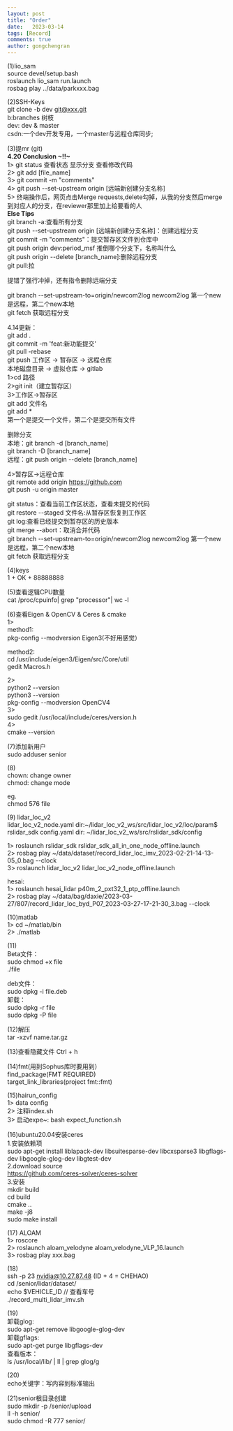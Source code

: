 ```yaml
---
layout: post
title: "Order"
date:   2023-03-14
tags: [Record]
comments: true
author: gongchengran
---
```


(1)lio_sam   
source devel/setup.bash   
roslaunch lio_sam run.launch   
rosbag play ../data/parkxxx.bag   
   
(2)SSH-Keys   
git clone -b dev git@xxx.git   
b:branches 树枝   
dev: dev & master   
csdn:一个dev开发专用，一个master与远程仓库同步;   

(3)提mr (git)   
**4.20 Conclusion ~!!~**    
1> git status 查看状态 显示分支 查看修改代码        
2> git add [file_name]        
3> git commit -m "comments"      
4> git push --set-upstream origin [远端新创建分支名称]       
5> 终端操作后，网页点击Merge requests,delete勾掉，从我的分支然后merge到对应人的分支，在reviewer那里加上给要看的人      
**Else Tips**   
git branch -a:查看所有分支   
git push --set-upstream origin [远端新创建分支名称]：创建远程分支   
git commit -m "comments"：提交暂存区文件到仓库中   
git push origin dev:period_msf 推倒哪个分支下，名称叫什么   
git push origin --delete [branch_name]:删除远程分支   
git pull:拉   
          
提错了强行冲掉，还有指令删除远端分支    
    
git branch --set-upstream-to=origin/newcom2log newcom2log 第一个new是远程，第二个new本地             
git fetch 获取远程分支      
               
4.14更新：         
git add .          
git commit -m 'feat:新功能提交'         
git pull -rebase         
git push
工作区            ->     暂存区        ->    远程仓库              
本地磁盘目录      ->     虚拟仓库      ->     gitlab             
1>cd 路径                
2>git init（建立暂存区）           
3>工作区->暂存区         
git add 文件名             
git add *                       
第一个是提交一个文件，第二个是提交所有文件        

删除分支     
本地：git branch -d [branch_name]        
      git branch -D [branch_name]      
远程：git push origin --delete [branch_name]           
       
4>暂存区->远程仓库                               
git remote add origin https://github.com           
git push -u origin master       
        
git status：查看当前工作区状态，查看未提交的代码             
git restore --staged 文件名:从暂存区恢复到工作区          
git log:查看已经提交到暂存区的历史版本         
git merge --abort：取消合并代码   
git branch --set-upstream-to=origin/newcom2log newcom2log 第一个new是远程，第二个new本地         
git fetch 获取远程分支         
    
(4)keys       
1 + OK + 88888888     
   
(5)查看逻辑CPU数量          
cat /proc/cpuinfo| grep "processor"| wc -l       
                                        
(6)查看Eigen & OpenCV & Ceres & cmake             
1>            
method1:                                  
pkg-config --modversion Eigen3(不好用感觉）        
            
method2:                                       
cd /usr/include/eigen3/Eigen/src/Core/util       
gedit Macros.h              
        
2>               
python2 --version           
python3 --version                    
pkg-config --modversion OpenCV4            
3>                                              
sudo gedit /usr/local/include/ceres/version.h        
4>                 
cmake --version             
                  
(7)添加新用户      
sudo adduser senior   
   
(8)                    
chown: change owner        
chmod: change mode           
         
eg.          
chmod 576 file          
                         
(9) lidar_loc_v2               
lidar_loc_v2_node.yaml dir:~/lidar_loc_v2_ws/src/lidar_loc_v2/loc/param$    
rslidar_sdk config.yaml dir: ~/lidar_loc_v2_ws/src/rslidar_sdk/config    
        
1> roslaunch rslidar_sdk rslidar_sdk_all_in_one_node_offline.launch                    
2> rosbag play ~/data/dataset/record_lidar_loc_imv_2023-02-21-14-13-05_0.bag --clock   
3> roslaunch lidar_loc_v2 lidar_loc_v2_node_offline.launch     
   
hesai:  
1> roslaunch hesai_lidar p40m_2_pxt32_1_ptp_offline.launch   
2> rosbag play ~/data/bag/daxie/2023-03-27/807/record_lidar_loc_byd_P07_2023-03-27-17-21-30_3.bag --clock   
   
(10)matlab          
1> cd ~/matlab/bin      
2> ./matlab    
     
(11)   
Beta文件：   
sudo chmod +x file     
./file       

deb文件：                
sudo dpkg -i file.deb       
卸载：         
sudo dpkg -r file        
sudo dpkg -P file       
        
(12)解压                   
tar -xzvf name.tar.gz          
                            
(13)查看隐藏文件 Ctrl + h         
                                
(14)fmt(用到Sophus库时要用到）    
find_package(FMT REQUIRED)       
target_link_libraries(project fmt::fmt)          
     
(15)hairun_config           
1> data config         
2> 注释index.sh         
3> 启动expe~: bash expect_function.sh             

(16)ubuntu20.04安装ceres            
1.安装依赖项           
sudo apt-get install  liblapack-dev libsuitesparse-dev libcxsparse3 libgflags-dev libgoogle-glog-dev libgtest-dev          
2.download source           
https://github.com/ceres-solver/ceres-solver           
3.安装        
mkdir build        
cd build       
cmake ..        
make -j8         
sudo make install        
         
(17) ALOAM       
1> roscore        
2> roslaunch aloam_velodyne aloam_velodyne_VLP_16.launch        
3> rosbag play xxx.bag          
        
(18)         
ssh -p 23 nvidia@10.27.87.48  (ID + 4 = CHEHAO)        
cd /senior/lidar/dataset/          
echo $VEHICLE_ID     // 查看车号          
./record_multi_lidar_imv.sh        
        
(19)          
卸载glog:       
sudo apt-get remove libgoogle-glog-dev          
卸载gflags:        
sudo apt-get purge libgflags-dev       
查看版本：        
ls /usr/local/lib/ | ll | grep glog/g         
      
(20)        
echo关键字：写内容到标准输出             
         
(21)senior根目录创建          
sudo mkdir -p /senior/upload       
ll -h senior/     
sudo chmod -R 777 senior/        
              















































